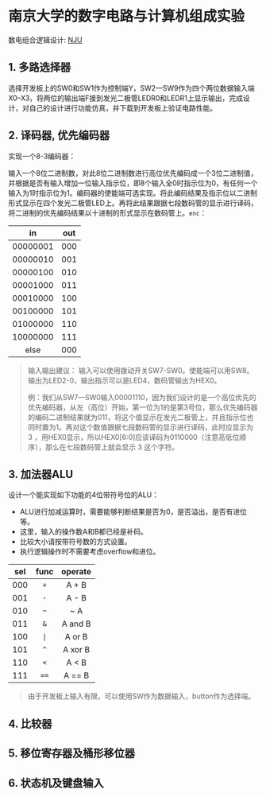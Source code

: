 
# 南京大学的数字电路与计算机组成实验


数电组合逻辑设计: [NJU](https://nju-projectn.github.io/dlco-lecture-note/exp/01.html)


## 1. 多路选择器

选择开发板上的SW0和SW1作为控制端Y，SW2—SW9作为四个两位数据输入端X0–X3，将两位的输出端F接到发光二极管LEDR0和LEDR1上显示输出，完成设计，对自己的设计进行功能仿真，并下载到开发板上验证电路性能。

## 2. 译码器, 优先编码器

实现一个8-3编码器：

输入一个8位二进制数，对此8位二进制数进行高位优先编码成一个3位二进制值，并根据是否有输入增加一位输入指示位，即8个输入全0时指示位为0，有任何一个输入为1时指示位为1。编码器的使能端可选实现。将此编码结果及指示位以二进制形式显示在四个发光二极管LED上。再将此结果跟据七段数码管的显示进行译码，将二进制的优先编码结果以十进制的形式显示在数码管上。`enc`：

|    in    | out |
| :------: | :-: |
| 00000001 | 000 |
| 00000010 | 001 |
| 00000100 | 010 |
| 00001000 | 011 |
| 00010000 | 100 |
| 00100000 | 101 |
| 01000000 | 110 |
| 10000000 | 111 |
|   else   | 000 |


> 输入输出建议：
> 输入可以使用拨动开关SW7-SW0。使能端可以用SW8。输出为LED2-0，输出指示可以是LED4，数码管输出为HEX0。
> 
> 例：我们从SW7—SW0输入00001110，因为我们设计的是一个高位优先的优先编码器，从左（高位）开始，第一位为1的是第3号位，那么优先编码器的编码二进制结果就为011，将这个值显示在发光二极管上，并且指示位也同时置为1。再对这个数值跟据七段数码管的显示进行译码，此时应显示为 3 ，用HEX0显示，所以HEX0[6:0]应该译码为0110000（注意高低位顺序），那么在七段数码管上就会显示 3 这个字符。


## 3. 加法器ALU

设计一个能实现如下功能的4位带符号位的ALU：
- ALU进行加减运算时，需要能够判断结果是否为0，是否溢出，是否有进位等。
- 这里，输入的操作数A和B都已经是补码。
- 比较大小请按带符号数的方式设置。
- 执行逻辑操作时不需要考虑overflow和进位。

| sel | func |  operate |
| :-: | :--: | :------: |
| 000 | `+`  |  A  +  B |
| 001 | `-`  |  A  -  B |
| 010 | `~`  |     ~  A |
| 011 | `&`  |  A and B |
| 100 | `\|` |  A  or B |
| 101 | `^`  |  A xor B |
| 110 | `<`  |  A  <  B |
| 111 | `==` |  A  == B |

> 由于开发板上输入有限，可以使用SW作为数据输入，button作为选择端。

## 4. 比较器


## 5. 移位寄存器及桶形移位器


## 6. 状态机及键盘输入